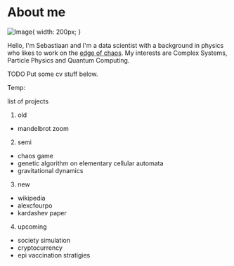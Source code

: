 # About me

![Image](https://fonky.nl/wp-content/uploads/2021/04/Sebastiaan-van-Rijk-HQ-Backoffice-Medewerker-e1618982689465.jpg){ width: 200px; }

Hello, I'm Sebastiaan and I'm a data scientist with a background in physics who likes to work on the [edge of chaos](https://en.wikipedia.org/wiki/Edge_of_chaos).
My interests are Complex Systems, Particle Physics and Quantum Computing.

TODO Put some cv stuff below.

Temp:

list of projects

1. old
- mandelbrot zoom


2. semi
- chaos game
- genetic algorithm on elementary cellular automata
- gravitational dynamics


3. new
- wikipedia
- alexcfourpo
- kardashev paper


4. upcoming
- society simulation
- cryptocurrency
- epi vaccination stratigies
